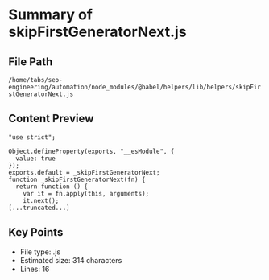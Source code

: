 # Summary of skipFirstGeneratorNext.js
  
## File Path
`/home/tabs/seo-engineering/automation/node_modules/@babel/helpers/lib/helpers/skipFirstGeneratorNext.js`

## Content Preview
```
"use strict";

Object.defineProperty(exports, "__esModule", {
  value: true
});
exports.default = _skipFirstGeneratorNext;
function _skipFirstGeneratorNext(fn) {
  return function () {
    var it = fn.apply(this, arguments);
    it.next();
[...truncated...]
```

## Key Points
- File type: .js
- Estimated size: 314 characters
- Lines: 16
